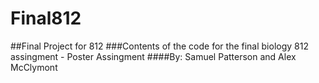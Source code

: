 # Final812
##Final Project for 812
###Contents of the code for the final biology 812 assingment - Poster Assingment 
####By: Samuel Patterson and Alex McClymont
